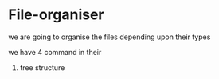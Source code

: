 # File-organiser
we are going to organise the files depending upon their types 


we have 4 command in their 


1. tree structure 
  

